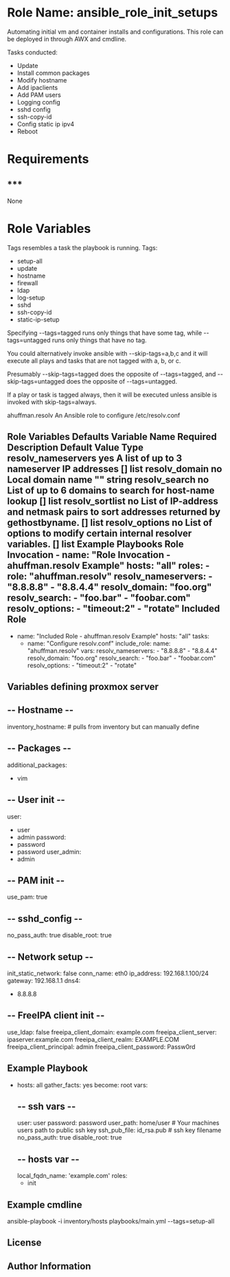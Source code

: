 Role Name: ansible_role_init_setups
===================================

Automating initial vm and container installs and configurations. This role can be deployed in through AWX and cmdline.

Tasks conducted:
- Update
- Install common packages
- Modify hostname
- Add ipaclients
- Add PAM users
- Logging config
- sshd config
- ssh-copy-id
- Config static ip ipv4
- Reboot

Requirements
============

## *** ##
None


Role Variables
==============
Tags resembles a task the playbook is running.
Tags:
- setup-all
- update
- hostname
- firewall
- ldap
- log-setup
- sshd
- ssh-copy-id
- static-ip-setup

Specifying --tags=tagged runs only things that have some tag, while --tags=untagged runs only things that have no tag.

You could alternatively invoke ansible with --skip-tags=a,b,c and it will execute all plays and tasks that are not tagged with a, b, or c.

Presumably --skip-tags=tagged does the opposite of --tags=tagged, and --skip-tags=untagged does the opposite of --tags=untagged.

If a play or task is tagged always, then it will be executed unless ansible is invoked with skip-tags=always.



ahuffman.resolv
An Ansible role to configure /etc/resolv.conf

Role Variables
Defaults
Variable Name Required  Description Default Value Type
resolv_nameservers  yes A list of up to 3 nameserver IP addresses []  list
resolv_domain no  Local domain name ""  string
resolv_search no  List of up to 6 domains to search for host-name lookup  []  list
resolv_sortlist no  List of IP-address and netmask pairs to sort addresses returned by gethostbyname. []  list
resolv_options  no  List of options to modify certain internal resolver variables.  []  list
Example Playbooks
Role Invocation
    - name: "Role Invocation - ahuffman.resolv Example"
      hosts: "all"
      roles:
        - role: "ahuffman.resolv"
          resolv_nameservers:
            - "8.8.8.8"
            - "8.8.4.4"
          resolv_domain: "foo.org"
          resolv_search:
            - "foo.bar"
            - "foobar.com"
          resolv_options:
            - "timeout:2"
            - "rotate"
Included Role
---
- name: "Included Role - ahuffman.resolv Example"
  hosts: "all"
  tasks:
    - name: "Configure resolv.conf"
      include_role:
        name: "ahuffman.resolv"
      vars:
        resolv_nameservers:
          - "8.8.8.8"
          - "8.8.4.4"
        resolv_domain: "foo.org"
        resolv_search:
          - "foo.bar"
          - "foobar.com"
        resolv_options:
          - "timeout:2"
          - "rotate"



Variables defining proxmox server
---------------------------------
## -- Hostname -- ##
inventory_hostname: # pulls from inventory but can manually define

## -- Packages -- ##
additional_packages:
  - vim

## -- User init -- ##
user:
  - user
  - admin
password:
  - password
  - password
user_admin:
  - admin

## -- PAM init -- ##
use_pam: true

## -- sshd_config -- ##
no_pass_auth: true
disable_root: true

## -- Network setup -- ##
init_static_network: false
conn_name: eth0
ip_address: 192.168.1.100/24
gateway: 192.168.1.1
dns4:
  - 8.8.8.8

## -- FreeIPA client init -- ##
use_ldap: false
freeipa_client_domain: example.com
freeipa_client_server: ipaserver.example.com
freeipa_client_realm: EXAMPLE.COM
freeipa_client_principal: admin
freeipa_client_password: Passw0rd

Example Playbook
----------------

- hosts: all
  gather_facts: yes
  become: root
  vars:
    ## -- ssh vars -- ##
    user: user
    password: password
    user_path: home/user # Your machines users path to public ssh key
    ssh_pub_file: id_rsa.pub # ssh key filename
    no_pass_auth: true
    disable_root: true
    ## -- hosts var -- ##
    local_fqdn_name: 'example.com'
  roles:
    - init


Example cmdline
---------------
ansible-playbook -i inventory/hosts playbooks/main.yml --tags=setup-all


License
-------



Author Information
------------------

